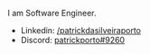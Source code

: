 I am Software Engineer. 
* Linkedin: [/patrickdasilveiraporto](https://www.linkedin.com/in/patrickdasilveiraporto/)  
* Discord: [patrickporto#9260](https://discord.com/users/9260)

<!--
**patrickporto/patrickporto** is a ✨ _special_ ✨ repository because its `README.md` (this file) appears on your GitHub profile.

Here are some ideas to get you started:

- 🔭 I’m currently working on ...
- 🌱 I’m currently learning ...
- 👯 I’m looking to collaborate on ...
- 🤔 I’m looking for help with ...
- 💬 Ask me about ...
- 📫 How to reach me: ...
- 😄 Pronouns: ...
- ⚡ Fun fact: ...
-->
